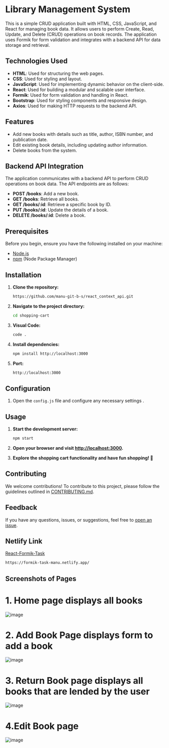 # Library Management System

This is a simple CRUD application built with HTML, CSS, JavaScript, and React for managing book data. It allows users to perform Create, Read, Update, and Delete (CRUD) operations on book records. The application uses Formik for form validation and integrates with a backend API for data storage and retrieval.

## Technologies Used

- **HTML**: Used for structuring the web pages.
- **CSS**: Used for styling and layout.
- **JavaScript**: Used for implementing dynamic behavior on the client-side.
- **React**: Used for building a modular and scalable user interface.
- **Formik**: Used for form validation and handling in React.
- **Bootstrap**: Used for styling components and responsive design.
- **Axios**: Used for making HTTP requests to the backend API.

## Features

- Add new books with details such as title, author, ISBN number, and publication date.
- Edit existing book details, including updating author information.
- Delete books from the system.

## Backend API Integration

The application communicates with a backend API to perform CRUD operations on book data. The API endpoints are as follows:

- **POST /books**: Add a new book.
- **GET /books**: Retrieve all books.
- **GET /books/:id**: Retrieve a specific book by ID.
- **PUT /books/:id**: Update the details of a book.
- **DELETE /books/:id**: Delete a book.

## Prerequisites

Before you begin, ensure you have the following installed on your machine:

- [Node.js](https://nodejs.org/)
- [npm](https://www.npmjs.com/) (Node Package Manager)

## Installation

1. **Clone the repository:**

   ```bash
   https://github.com/manu-git-b-s/react_context_api.git
   ```

2. **Navigate to the project directory:**

   ```bash
   cd shopping-cart
   ```

3. **Visual Code:**

   ```bash
   code .
   ```

4. **Install dependencies:**

   ```bash
   npm install http://localhost:3000
   ```

5. **Port:**

   ```bash
   http://localhost:3000
   ```

## Configuration

1. Open the `config.js` file and configure any necessary settings .

## Usage

1. **Start the development server:**

   ```bash
   npm start
   ```

2. **Open your browser and visit [http://localhost:3000](http://localhost:3000).**

3. **Explore the shopping cart functionality and have fun shopping! 🎉**

## Contributing

We welcome contributions! To contribute to this project, please follow the guidelines outlined in [CONTRIBUTING.md](CONTRIBUTING.md).

## Feedback

If you have any questions, issues, or suggestions, feel free to [open an issue](https://github.com/manu-git-b-s/react_formik_task.git/issues).

## Netlify Link

[React-Formik-Task](https://formik-task-manu.netlify.app/)

```bash
https://formik-task-manu.netlify.app/
```

## Screenshots of Pages

# 1. Home page displays all books

![image](./public/images/Screenshot%202024-03-01%20at%202.31.16 AM.png)

# 2. Add Book Page displays form to add a book

![image](./public/images/Screenshot%202024-03-01%20at%202.40.48 AM.png)

# 3. Return Book page displays all books that are lended by the user

![image](./public/images/Screenshot%202024-03-01%20at%202.41.00 AM.png)

# 4.Edit Book page

![image](./public/images/Screenshot%202024-03-01%20at%202.40.00 AM.png)
